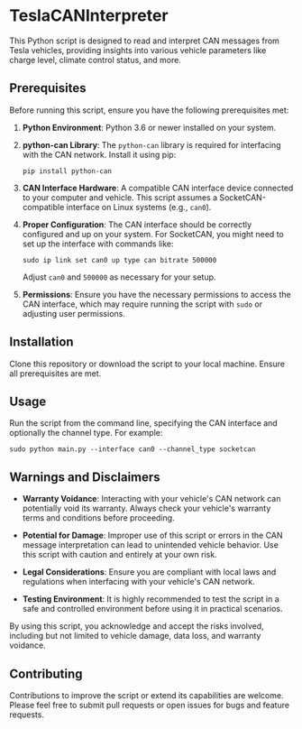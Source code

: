 # TeslaCANInterpreter

This Python script is designed to read and interpret CAN messages from Tesla vehicles, providing insights into various vehicle parameters like charge level, climate control status, and more.

## Prerequisites
Before running this script, ensure you have the following prerequisites met:

1. **Python Environment**: Python 3.6 or newer installed on your system.
2. **python-can Library**: The `python-can` library is required for interfacing with the CAN network. Install it using pip:

    ```
    pip install python-can
    ```

3. **CAN Interface Hardware**: A compatible CAN interface device connected to your computer and vehicle. This script assumes a SocketCAN-compatible interface on Linux systems (e.g., `can0`).

4. **Proper Configuration**: The CAN interface should be correctly configured and up on your system. For SocketCAN, you might need to set up the interface with commands like:

    ```
    sudo ip link set can0 up type can bitrate 500000
    ```

    Adjust `can0` and `500000` as necessary for your setup.

5. **Permissions**: Ensure you have the necessary permissions to access the CAN interface, which may require running the script with `sudo` or adjusting user permissions.

## Installation

Clone this repository or download the script to your local machine. Ensure all prerequisites are met.

## Usage

Run the script from the command line, specifying the CAN interface and optionally the channel type. For example:

```
sudo python main.py --interface can0 --channel_type socketcan
```

## Warnings and Disclaimers

- **Warranty Voidance**: Interacting with your vehicle's CAN network can potentially void its warranty. Always check your vehicle's warranty terms and conditions before proceeding.

- **Potential for Damage**: Improper use of this script or errors in the CAN message interpretation can lead to unintended vehicle behavior. Use this script with caution and entirely at your own risk.

- **Legal Considerations**: Ensure you are compliant with local laws and regulations when interfacing with your vehicle's CAN network.

- **Testing Environment**: It is highly recommended to test the script in a safe and controlled environment before using it in practical scenarios.

By using this script, you acknowledge and accept the risks involved, including but not limited to vehicle damage, data loss, and warranty voidance.

## Contributing

Contributions to improve the script or extend its capabilities are welcome. Please feel free to submit pull requests or open issues for bugs and feature requests.

